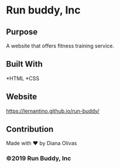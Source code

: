 # Run buddy, Inc

## Purpose
A website that offers fitness training service.

## Built With
*HTML
*CSS

## Website
https://lernantino.github.io/run-buddy/

## Contribution
Made with ❤️ by Diana Olivas

### ©️2019 Run Buddy, Inc 
